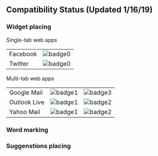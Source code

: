 ## Compatibility Status (Updated 1/16/19)

### Widget placing

Single-tab web apps

|              |           |
|--------------|:---------:|
| Facebook     | ![badge0] |
| Twitter      | ![badge0] |

Multi-tab web apps

|              |           |           |
|--------------|:---------:|----------:|
| Google Mail  | ![badge1] | ![badge3] |
| Outlook Live | ![badge1] | ![badge2] |
| Yahoo Mail   | ![badge1] | ![badge2] |

[badge0]: https://img.shields.io/badge/single--tab-in%20progress-red.svg

[badge1]: https://img.shields.io/badge/single--tab-supported-green.svg

[badge2]: https://img.shields.io/badge/multi--tabs-in--progress-red.svg

[badge3]: https://img.shields.io/badge/multi--tabs-supported-green.svg

### Word marking

### Suggenstions placing
